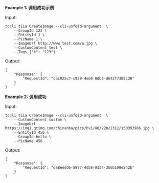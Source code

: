 **Example 1: 调用成功示例**



Input: 

```
tccli tiia CreateImage --cli-unfold-argument  \
    --GroupId 123 \
    --EntityId 1 \
    --PicName 1 \
    --ImageUrl http://www.test.com/a.jpg \
    --CustomContent test \
    --Tags {"k": "123"}
```

Output: 
```
{
    "Response": {
        "RequestId": "cac925c7-c939-4eb6-8db5-d642f7385c30"
    }
}
```

**Example 2: 调用成功**



Input: 

```
tccli tiia CreateImage --cli-unfold-argument  \
    --CustomContent custom \
    --ImageUrl https://img1.gtimg.com/chinanba/pics/hv1/86/220/2312/150393986.jpg \
    --EntityId 456 \
    --GroupId hello \
    --PicName 456
```

Output: 
```
{
    "Response": {
        "RequestId": "da8eedd6-5977-4db8-9334-3b6b190e242b"
    }
}
```

